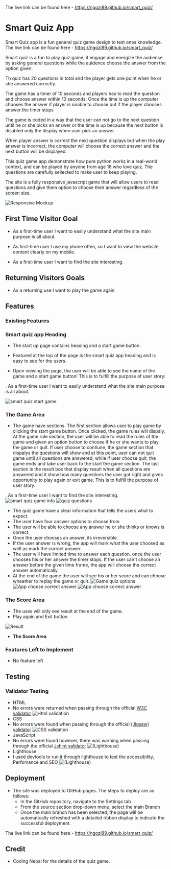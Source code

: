 The live link can be found here - <https://ngozi89.github.io/smart_quiz/>

# Smart Quiz App

Smart Quiz app is a fun general quiz game design to test ones knowledge. The live link can be found here - <https://ngozi89.github.io/smart_quiz/>

Smart quiz is a fun to play quiz game, it engage and energize the audience by asking general questions while the auidence choose the answer from the option given. 

Th quiz has 20 questions in total and the player gets one point when he or she answered correctly.

The game has a timer of 10 seconds and players has to read the question and choose answer within 10 seconds. Once the time is up the computer chooses the answer if player is unable to choose but if the player chooses answer the timer stops


The game is coded in a way that the user can not go to the next question until he or she picks an answer or the time is up because the next button is disabled only the display when user pick an answer.

When player answer is correct the next question displays but when the play answer is incorrect, the computer will choose the correct answer and the next button will be displayed.

This quiz game app demonstrate how pure python works in a real-world context, and can be played by anyone from age 16 who love quiz. The questions are carefully sellected to make user to keep playing.

The site is a fully responsive javascript game that will allow users to read questions and give them option to choose their answer regardless of the screen size.

![Responsive Mockup](#)

## First Time Visitor Goal

- As a first-time user I want to easily understand what the site main purpose is all about.

- As first-time user I use my phone often, so I want to view the website content clearly on my mobile.

- As a first-time user I want to find the site interesting.

## Returning Visitors Goals

- As a returning use I want to play the game again

## Features

### Existing Features


### Smart quiz app Heading

- The start up page contains heading and a start game button. 

- Featured at the top of the page is the smart quiz app heading and is easy to see for the users.

- Upon viewing the page, the user will be able to see the name of the game and a start game button! This is to fulfill the purpose of user story:

 . As a first-time user I want to easily understand what the site main purpose is all about.

![smart quiz start game](assets/images/start-quiz.png)

### The Game Area

- The game have sections. The first section allows user to play game by clicking the start game button. Once clicked, the game rules will dispaly. At the game rule section, the user will be able to read the rules of the game and given an option button to choose if he or she wants to play the game or quit. If user choose to contiune, the game section that dispalys the questions will show and at this point, user can not quit game until all questions are answered, while if user choose quit, the game ends and take user back to the start the game section. The last section is the result box that display result when all questions are answered and it show how many questions the user got right and gives opportunity to play again or exit game. This is to fulfill the purpose of user story:

.  As a first-time user I want to find the site interesting.
![smart quiz game info](assets/images/game-info.png)
![quiz questions](assets/images/questions.png)

- The quiz game have a clear information that tells the users what to expect.
- The user have four answer options to choose from
- The user will be able to choose any answer he or she thinks or knows is correct.
- Once the user chooses an answer, its irreversible.
- If the user answer is wrong, the app will mark what the user choosed as well as mark the correct answer.
- The user will have limited time to answer each question. once the user chooses his or her answer the timer stops. If the user can't choose an answer before the given time frame, the app will choose the correct answer automatically.
- At the end of the game the user will see his or her score and can choose wheather to replay the game or quit.
![Game quiz options](assets/images/option-list.png)
![App choose correct answer](assets/images/user-correct-answer.png)
![App choose correct answer](assets/images/user-wrong-answer.png)

### The Score Area

- The uses will only see result at the end of the game.
- Play again and Exit button

![Result](assets/images/result-box.png)

- __The Score Area__

### Features Left to Implement
- No feature left

## Testing

### Validator Testing

- HTML
- No errors were returned when passing through the official [W3C validator](https://validator.w3.org/nu/#textarea) ![Html validation](assets/images/html-test.png)
- CSS
- No errors were found when passing through the official [(Jigsaw) validator](https://jigsaw.w3.org/css-validator/validator) ![CSS validation](assets/images/test-js.png)
- JavaScript
- No errors were found however, there was warning when passing through the official [Jshint validator](https://jshint.com/) ![(Lighthouse)](assets/images/light-house.png)
- Lighthouse
- I used devtools to run it through lighthouse to test the accessibility, Perfomance and SEO ![(Lighthouse)](assets/images/light-house.png)

## Deployment

- The site was deployed to GitHub pages. The steps to deploy are as follows:
  - In the GitHub repository, navigate to the Settings tab
  - From the source section drop-down menu, select the main Branch
  - Once the main branch has been selected, the page will be automatically refreshed with a detailed ribbon display to indicate the successful deployment.

The live link can be found here - <https://ngozi89.github.io/smart_quiz/>

## Credit

 - Coding Nepal for the details of the quiz game.
